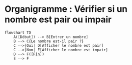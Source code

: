 # Organigramme : Vérifier si un nombre est pair ou impair

```mermaid
flowchart TD
    A([Début]) --> B[Entrer un nombre]
    B --> C{Le nombre est-il pair ?}
    C -->|Oui| D[Afficher le nombre est pair]
    C -->|Non| E[Afficher le nombre est impair]
    D --> F([Fin])
    E --> F
